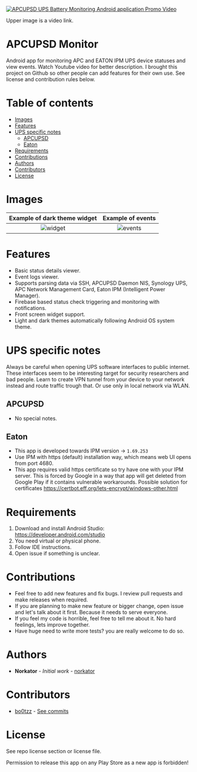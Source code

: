 [![APCUPSD UPS Battery Monitoring Android application Promo Video](https://img.youtube.com/vi/N4PhGXOUyas/0.jpg)](https://www.youtube.com/watch?v=N4PhGXOUyas)

Upper image is a video link.

# APCUPSD Monitor

Android app for monitoring APC and EATON IPM UPS device statuses and view events.
Watch Youtube video for better description. 
I brought this project on Github so other people can add features for their own use. 
See license and contribution rules below. 


Table of contents
=================
* [Images](#images)
* [Features](#features)
* [UPS specific notes](#ups-specific-notes)
  * [APCUPSD](#apcupsd) 
  * [Eaton](#eaton)
* [Requirements](#requirements)
* [Contributions](#contributions)
* [Authors](#authors)
* [Contributors](#contributors)
* [License](#license)


Images
============
Example of dark theme widget             |  Example of events
:-------------------------:|:-------------------------:
![widget](graphics/widget.jpg)   |  ![events](graphics/events.jpg)


Features
============
* Basic status details viewer.
* Event logs viewer.
* Supports parsing data via SSH, APCUPSD Daemon NIS, Synology UPS, APC Network Management Card, Eaton IPM (Intelligent Power Manager).
* Firebase based status check triggering and monitoring with notifications.
* Front screen widget support.
* Light and dark themes automatically following Android OS system theme.  


UPS specific notes
============
Always be careful when opening UPS software interfaces to public internet. These interfaces seem to be interesting target 
for security researchers and bad people. Learn to create VPN tunnel from your device to your network instead and route 
traffic trough that. Or use only in local network via WLAN.

APCUPSD
-----
* No special notes.

Eaton
-----
* This app is developed towards IPM version -> `1.69.253`
* Use IPM with https (default) installation way, which means web UI opens from port 4680.
* This app requires valid https certificate so try have one with your IPM server. This is forced by Google in a way that app will get deleted from Google Play if it contains vulnerable workarounds. Possible solution for certificates https://certbot.eff.org/lets-encrypt/windows-other.html


Requirements
============
1. Download and install Android Studio: https://developer.android.com/studio
2. You need virtual or physical phone.
3. Follow IDE instructions.
4. Open issue if something is unclear.


Contributions
============

* Feel free to add new features and fix bugs. I review pull requests and make releases when required.
* If you are planning to make new feature or bigger change, open issue and let's talk about it first.
Because it needs to serve everyone.
* If you feel my code is horrible, feel free to tell me about it. No hard feelings, lets improve together.
* Have huge need to write more tests? you are really welcome to do so.


Authors
============

* **Norkator** - *Initial work* - [norkator](https://github.com/norkator)


Contributors
============
* [bo0tzz](https://github.com/bo0tzz) - [See commits](https://github.com/norkator/apcupsd-monitor/commits?author=bo0tzz)


License
============
See repo license section or license file.

Permission to release this app on any Play Store as a new app is forbidden!
